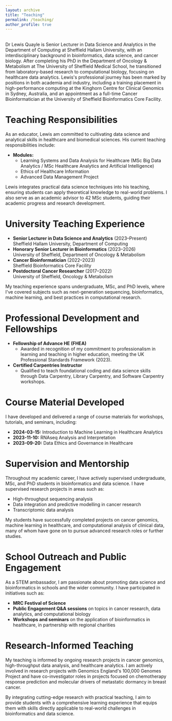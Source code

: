 ```yaml
---
layout: archive
title: "Teaching"
permalink: /teaching/
author_profile: true
---
```


<br>
Dr Lewis Quayle is Senior Lecturer in Data Science and Analytics in the Department of Computing at Sheffield Hallam University, with an interdisciplinary background in bioinformatics, data science, and cancer biology. After completing his PhD in the Department of Oncology & Metabolism at The University of Sheffield Medical School, he transitioned from laboratory-based research to computational biology, focusing on healthcare data analytics. Lewis's professional journey has been marked by positions in both academia and industry, including a training placement in high-performance computing at the Kinghorn Centre for Clinical Genomics in Sydney, Australia, and an appointment as a full-time Cancer Bioinformatician at the University of Sheffield Bioinformatics Core Facility.
<br>

# **Teaching Responsibilities**
As an educator, Lewis am committed to cultivating data science and analytical skills in healthcare and biomedical sciences. His current teaching responsibilities include:

- **Modules:**
  - Learning Systems and Data Analysis for Healthcare (MSc Big Data Analytics / MSc Healthcare Analytics and Artificial Intelligence)
  - Ethics of Healthcare Information
  - Advanced Data Management Project

Lewis integrates practical data science techniques into his teaching, ensuring students can apply theoretical knowledge to real-world problems. I also serve as an academic advisor to 42 MSc students, guiding their academic progress and research development.

# **University Teaching Experience**
- **Senior Lecturer in Data Science and Analytics** (2023–Present)  
  Sheffield Hallam University, Department of Computing
- **Honorary Senior Lecturer in Bioinformatics** (2023–2026)  
  University of Sheffield, Department of Oncology & Metabolism
- **Cancer Bioinformatician** (2022–2023)  
  Sheffield Bioinformatics Core Facility
- **Postdoctoral Cancer Researcher** (2017–2022)  
  University of Sheffield, Oncology & Metabolism

My teaching experience spans undergraduate, MSc, and PhD levels, where I've covered subjects such as next-generation sequencing, bioinformatics, machine learning, and best practices in computational research.

# **Professional Development and Fellowships**
- **Fellowship of Advance HE (FHEA)**
  - Awarded in recognition of my commitment to professionalism in learning and teaching in higher education, meeting the UK Professional Standards Framework (2023).
- **Certified Carpentries Instructor**
  - Qualified to teach foundational coding and data science skills through Data Carpentry, Library Carpentry, and Software Carpentry workshops.

# **Course Material Developed**
I have developed and delivered a range of course materials for workshops, tutorials, and seminars, including:
- **2024-03-15:** Introduction to Machine Learning in Healthcare Analytics
- **2023-11-10:** RNAseq Analysis and Interpretation
- **2023-09-20:** Data Ethics and Governance in Healthcare

# **Supervision and Mentorship**
Throughout my academic career, I have actively supervised undergraduate, MSc, and PhD students in bioinformatics and data science. I have supervised research projects in areas such as:

- High-throughput sequencing analysis
- Data integration and predictive modelling in cancer research
- Transcriptomic data analysis

My students have successfully completed projects on cancer genomics, machine learning in healthcare, and computational analysis of clinical data, many of whom have gone on to pursue advanced research roles or further studies.

# **School Outreach and Public Engagement**
As a STEM ambassador, I am passionate about promoting data science and bioinformatics in schools and the wider community. I have participated in initiatives such as:
- **MRC Festival of Science**
- **Public Engagement Q&A sessions** on topics in cancer research, data analytics, and computational biology
- **Workshops and seminars** on the application of bioinformatics in healthcare, in partnership with regional charities

# **Research-Informed Teaching**
My teaching is informed by ongoing research projects in cancer genomics, high-throughput data analysis, and healthcare analytics. I am actively involved in research projects with Genomics England's 100,000 Genomes Project and have co-investigator roles in projects focused on chemotherapy response prediction and molecular drivers of metastatic dormancy in breast cancer.

By integrating cutting-edge research with practical teaching, I aim to provide students with a comprehensive learning experience that equips them with skills directly applicable to real-world challenges in bioinformatics and data science.
